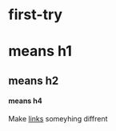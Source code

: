 # first-try

# means h1
## means h2
#### means h4

Make [links](https://google.com/)
someyhing diffrent 

